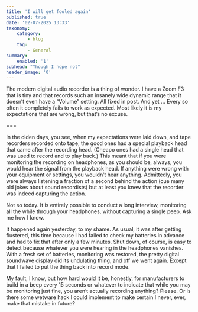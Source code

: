 ```yaml
---
title: 'I will get fooled again'
published: true
date: '02-07-2025 13:33'
taxonomy:
    category:
        - blog
    tag:
        - General
summary:
    enabled: '1'
subhead: "Though I hope not"
header_image: '0'
---
```


The modern digital audio recorder is a thing of wonder. I have a Zoom F3 that is tiny and that records such an insanely wide dynamic range that it doesn’t even have a “Volume” setting. All fixed in post. And yet ... Every so often it completely fails to work as expected. Most likely it is my expectations that are wrong, but that’s no excuse. 

===

In the olden days, you see, when my expectations were laid down, and tape recorders recorded onto tape, the good ones had a special playback head that came after the recording head. (Cheapo ones had a single head that was used to record and to play back.) This meant that if you were monitoring the recording on headphones, as you should be, always, you would hear the signal from the playback head. If anything were wrong with your equipment or settings, you wouldn’t hear anything. Admittedly, you were always listening a fraction of a second behind the action (cue many old jokes about sound recordists) but at least you knew that the recorder was indeed capturing the action.

Not so today. It is entirely possible to conduct a long interview, monitoring all the while through your headphones, without capturing a single peep. Ask me how I know.

It happened again yesterday, to my shame. As usual, it was after getting flustered, this time because I had failed to check my batteries in advance and had to fix that after only a few minutes. Shut down, of course, is easy to detect because whatever you were hearing in the headphones vanishes. With a fresh set of batteries, monitoring was restored, the pretty digital soundwave display did its undulating thing, and off we went again. Except that I failed to put the thing back into record mode.

My fault, I know, but how hard would it be, honestly, for manufacturers to build in a beep every 15 seconds or whatever to indicate that while you may be monitoring just fine, you aren’t actually recording anything? Please. Or is there some wetware hack I could implement to make certain I never, ever, make that mistake in future?

